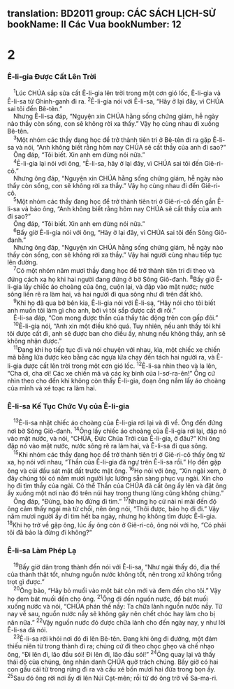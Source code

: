 translation: BD2011
group: CÁC SÁCH LỊCH-SỬ
bookName: II Các Vua 
bookNumber: 12
-------

<div class="title"><h1>2</h1><h3>Ê-li-gia Ðược Cất Lên Trời</h3></div>
<span class="verse 2vua_2_1"> <sup>1</sup>Lúc CHÚA sắp sửa cất Ê-li-gia lên trời trong một cơn gió lốc, Ê-li-gia và Ê-li-sa từ Ghinh-ganh đi ra. </span>
<span class="verse 2vua_2_2"><sup>2</sup>Ê-li-gia nói với Ê-li-sa, “Hãy ở lại đây, vì CHÚA sai tôi đến Bê-tên.”<br/> Nhưng Ê-li-sa đáp, “Nguyện xin CHÚA hằng sống chứng giám, hễ ngày nào thầy còn sống, con sẽ không rời xa thầy.” Vậy họ cùng nhau đi xuống Bê-tên.<br/></span>
<span class="verse 2vua_2_3"> <sup>3</sup>Một nhóm các thầy đang học để trở thành tiên tri ở Bê-tên đi ra gặp Ê-li-sa và nói, “Anh không biết rằng hôm nay CHÚA sẽ cất thầy của anh đi sao?”<br/> Ông đáp, “Tôi biết. Xin anh em đừng nói nữa.”<br/></span>
<span class="verse 2vua_2_4"> <sup>4</sup>Ê-li-gia lại nói với ông, “Ê-li-sa, hãy ở lại đây, vì CHÚA sai tôi đến Giê-ri-cô.”<br/> Nhưng ông đáp, “Nguyện xin CHÚA hằng sống chứng giám, hễ ngày nào thầy còn sống, con sẽ không rời xa thầy.” Vậy họ cùng nhau đi đến Giê-ri-cô.<br/></span>
<span class="verse 2vua_2_5"> <sup>5</sup>Một nhóm các thầy đang học để trở thành tiên tri ở Giê-ri-cô đến gần Ê-li-sa và bảo ông, “Anh không biết rằng hôm nay CHÚA sẽ cất thầy của anh đi sao?”<br/> Ông đáp, “Tôi biết. Xin anh em đừng nói nữa.”<br/></span>
<span class="verse 2vua_2_6"> <sup>6</sup>Bấy giờ Ê-li-gia nói với ông, “Hãy ở lại đây, vì CHÚA sai tôi đến Sông Giô-đanh.”<br/> Nhưng ông đáp, “Nguyện xin CHÚA hằng sống chứng giám, hễ ngày nào thầy còn sống, con sẽ không rời xa thầy.” Vậy hai người cùng nhau tiếp tục lên đường. <br/></span>
<span class="verse 2vua_2_7"> <sup>7</sup>Có một nhóm năm mươi thầy đang học để trở thành tiên tri đi theo và đứng cách xa họ khi hai người đang đứng ở bờ Sông Giô-đanh. </span>
<span class="verse 2vua_2_8"><sup>8</sup>Bấy giờ Ê-li-gia lấy chiếc áo choàng của ông, cuộn lại, và đập vào mặt nước; nước sông liền rẽ ra làm hai, và hai người đi qua sông như đi trên đất khô.<br/></span>
<span class="verse 2vua_2_9"> <sup>9</sup>Khi họ đã qua bờ bên kia, Ê-li-gia nói với Ê-li-sa, “Hãy nói cho tôi biết anh muốn tôi làm gì cho anh, bởi vì tôi sắp được cất đi rồi.”<br/> Ê-li-sa đáp, “Con mong được thần của thầy tác động trên con gấp đôi.”<br/></span>
<span class="verse 2vua_2_10"> <sup>10</sup>Ê-li-gia nói, “Anh xin một điều khó quá. Tuy nhiên, nếu anh thấy tôi khi tôi được cất đi, anh sẽ được ban cho điều ấy, nhưng nếu không thấy, anh sẽ không nhận được.”<br/></span>
<span class="verse 2vua_2_11"> <sup>11</sup>Ðang khi họ tiếp tục đi và nói chuyện với nhau, kìa, một chiếc xe chiến mã bằng lửa được kéo bằng các ngựa lửa chạy đến tách hai người ra, và Ê-li-gia được cất lên trời trong một cơn gió lốc. </span>
<span class="verse 2vua_2_12"><sup>12</sup>Ê-li-sa nhìn theo và la lên, “Cha ơi, cha ơi! Các xe chiến mã và các kỵ binh của I-sơ-ra-ên!” Ông cứ nhìn theo cho đến khi không còn thấy Ê-li-gia, đoạn ông nắm lấy áo choàng của mình và xé toạc ra làm hai.<br/></span>
<div class="title"><h3>Ê-li-sa Kế Tục Chức Vụ của Ê-li-gia</h3></div>
<span class="verse 2vua_2_13"> <sup>13</sup>Ê-li-sa nhặt chiếc áo choàng của Ê-li-gia rơi lại và đi về. Ông đến đứng nơi bờ Sông Giô-đanh. </span>
<span class="verse 2vua_2_14"><sup>14</sup>Ông lấy chiếc áo choàng của Ê-li-gia rơi lại, đập nó vào mặt nước, và nói, “CHÚA, Ðức Chúa Trời của Ê-li-gia, ở đâu?” Khi ông đập nó vào mặt nước, nước sông rẽ ra làm hai, và Ê-li-sa đi qua sông.<br/></span>
<span class="verse 2vua_2_15"> <sup>15</sup>Khi nhóm các thầy đang học để trở thành tiên tri ở Giê-ri-cô thấy ông từ xa, họ nói với nhau, “Thần của Ê-li-gia đã ngự trên Ê-li-sa rồi.” Họ đến gặp ông và cúi đầu sát mặt đất trước mặt ông. </span>
<span class="verse 2vua_2_16"><sup>16</sup>Họ nói với ông, “Xin ngài xem, ở đây chúng tôi có năm mươi người lực lưỡng sẵn sàng phục vụ ngài. Xin cho họ đi tìm thầy của ngài. Có thể Thần của CHÚA đã cất ông ấy lên và đặt ông ấy xuống một nơi nào đó trên núi hay trong thung lũng cũng không chừng.”<br/> Ông đáp, “Ðừng, bảo họ đừng đi tìm.” </span>
<span class="verse 2vua_2_17"><sup>17</sup>Nhưng họ cứ nài nỉ mãi đến độ ông cảm thấy ngại mà từ chối, nên ông nói, “Thôi được, bảo họ đi đi.” Vậy năm mươi người ấy đi tìm hết ba ngày, nhưng họ không tìm được Ê-li-gia. </span>
<span class="verse 2vua_2_18"><sup>18</sup>Khi họ trở về gặp ông, lúc ấy ông còn ở Giê-ri-cô, ông nói với họ, “Có phải tôi đã bảo là đừng đi không?”<br/></span>
<div class="title"><h3>Ê-li-sa Làm Phép Lạ</h3></div>
<span class="verse 2vua_2_19"> <sup>19</sup>Bấy giờ dân trong thành đến nói với Ê-li-sa, “Như ngài thấy đó, địa thế của thành thật tốt, nhưng nguồn nước không tốt, nên trong xứ không trồng trọt gì được.” <br/></span>
<span class="verse 2vua_2_20"> <sup>20</sup>Ông bảo, “Hãy bỏ muối vào một bát còn mới và đem đến cho tôi.” Vậy họ đem bát muối đến cho ông. </span>
<span class="verse 2vua_2_21"><sup>21</sup>Ông đi đến nguồn nước, đổ bát muối xuống nước và nói, “CHÚA phán thế nầy: Ta chữa lành nguồn nước nầy. Từ nay về sau, nguồn nước nầy sẽ không gây nên chết chóc hay làm cho bị nân nữa.” </span>
<span class="verse 2vua_2_22"><sup>22</sup>Vậy nguồn nước đó được chữa lành cho đến ngày nay, y như lời Ê-li-sa đã nói.<br/></span>
<span class="verse 2vua_2_23"> <sup>23</sup>Ê-li-sa rời khỏi nơi đó đi lên Bê-tên. Ðang khi ông đi đường, một đám thiếu niên từ trong thành đi ra; chúng cứ đi theo chọc ghẹo và chế nhạo ông, “Ði lên đi, lão đầu sói! Ði lên đi, lão đầu sói!” </span>
<span class="verse 2vua_2_24"><sup>24</sup>Ông quay lại và thấy thái độ của chúng, ông nhân danh CHÚA quở trách chúng. Bấy giờ có hai con gấu cái từ trong rừng đi ra và cấu xé bốn mươi hai đứa trong bọn ấy. </span>
<span class="verse 2vua_2_25"><sup>25</sup>Sau đó ông rời nơi ấy đi lên Núi Cạt-mên; rồi từ đó ông trở về Sa-ma-ri.<br/></span>
